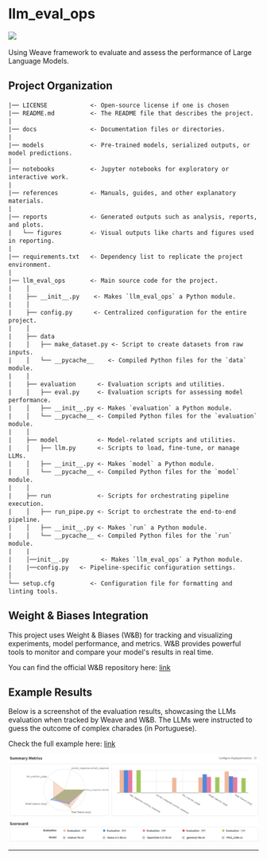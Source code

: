 # llm_eval_ops

<a target="_blank" href="https://cookiecutter-data-science.drivendata.org/">
    <img src="https://img.shields.io/badge/CCDS-Project%20template-328F97?logo=cookiecutter" />
</a>

Using Weave framework to evaluate and assess the performance of Large Language Models.

## Project Organization

```
|── LICENSE            <- Open-source license if one is chosen
|── README.md          <- The README file that describes the project.
|
|── docs               <- Documentation files or directories.
|
|── models             <- Pre-trained models, serialized outputs, or model predictions.
|
|── notebooks          <- Jupyter notebooks for exploratory or interactive work.
|
|── references         <- Manuals, guides, and other explanatory materials.
|
|── reports            <- Generated outputs such as analysis, reports, and plots.
|   └── figures        <- Visual outputs like charts and figures used in reporting.
|
|── requirements.txt   <- Dependency list to replicate the project environment.
|
|── llm_eval_ops       <- Main source code for the project.
|    │
|    ├── __init__.py    <- Makes `llm_eval_ops` a Python module.
|    │
|    ├── config.py      <- Centralized configuration for the entire project.
|    │
|    ├── data
|    │   ├── make_dataset.py <- Script to create datasets from raw inputs.
|    │   └── __pycache__    <- Compiled Python files for the `data` module.
|    │
|    ├── evaluation      <- Evaluation scripts and utilities.
|    │   ├── eval.py     <- Evaluation scripts for assessing model performance.
|    │   ├── __init__.py <- Makes `evaluation` a Python module.
|    │   └── __pycache__ <- Compiled Python files for the `evaluation` module.
|    │
|    ├── model           <- Model-related scripts and utilities.
|    │   ├── llm.py      <- Scripts to load, fine-tune, or manage LLMs.
|    │   ├── __init__.py <- Makes `model` a Python module.
|    │   └── __pycache__ <- Compiled Python files for the `model` module.
|    │
|    ├── run             <- Scripts for orchestrating pipeline execution.
|    │   ├── run_pipe.py <- Script to orchestrate the end-to-end pipeline.
|    │   ├── __init__.py <- Makes `run` a Python module.
|    │   └── __pycache__ <- Compiled Python files for the `run` module.
|    |
|    │──init__.py         <- Makes `llm_eval_ops` a Python module.
|    |──config.py   <- Pipeline-specific configuration settings.
│
└── setup.cfg          <- Configuration file for formatting and linting tools.
```

## Weight & Biases Integration
This project uses Weight & Biases (W&B) for tracking and visualizing experiments, model performance, and metrics. W&B provides powerful tools to monitor and compare your model's results in real time.

You can find the official W&B repository here: [link](https://wandb.ai/matiaspedro97/llm_logical_eval)

## Example Results
Below is a screenshot of the evaluation results, showcasing the LLMs evaluation when tracked by Weave and W&B. The LLMs were instructed to guess the outcome of complex charades (in Portuguese).

Check the full example here: [link](https://wandb.ai/matiaspedro97/llm_logical_eval/weave/compare-evaluations?evaluationCallIds=%5B%220193a7e0-2799-7b00-97d0-cf9e67131989%22%2C%220193a7de-ece6-7753-b3fe-fecf9551cc91%22%2C%220193a7de-7266-79f2-b816-d990fe571077%22%2C%220193a7dd-4933-7130-81fe-3918235ca204%22%2C%220193a7db-cac7-71a1-85d9-1bac3cb0d23e%22%5D&metrics=%7B%22has_response.existing_response%22%3Atrue%2C%22correct_response.correct_response%22%3Atrue%2C%22llm_eval.llm_judge%22%3Atrue%2C%22Model+Latency+%28avg%29%22%3Atrue%2C%22Total+Tokens+%28avg%29%22%3Atrue%7D)


![screenshot](reports/figures/performance_viz_llm.png)


--------

